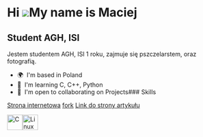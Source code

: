 Hi ![](https://user-images.githubusercontent.com/18350557/176309783-0785949b-9127-417c-8b55-ab5a4333674e.gif)My name is Maciej
==============================================================================================================================

Student AGH, ISI
----------------

Jestem studentem AGH, ISI 1 roku, zajmuje się pszczelarstem, oraz fotografią.

*   🌍  I'm based in Poland
*   🧠  I'm learning C, C++, Python
*   🤝  I'm open to collaborating on Projects### Skills

[Strona internetowa](https://mmaj1.github.io/) 
[fork](https://github.com/mmaj1/HiveNAS.git)
[Link do strony artykułu](https://paperswithcode.com/paper/hivenas-neural-architecture-search-using)
<p align="left">
<a href="https://docs.microsoft.com/en-us/cpp/?view=msvc-170" target="_blank" rel="noreferrer"><img src="https://raw.githubusercontent.com/danielcranney/readme-generator/main/public/icons/skills/c-colored.svg" width="36" height="36" alt="C" /></a><a href="https://www.linux.org" target="_blank" rel="noreferrer"><img src="https://raw.githubusercontent.com/danielcranney/readme-generator/main/public/icons/skills/linux-colored.svg" width="36" height="36" alt="Linux" /></a>
                    </p>
                    
           
